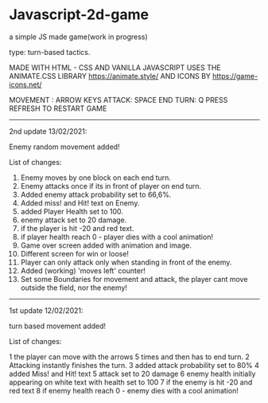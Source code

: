 # Javascript-2d-game

a simple JS made game(work in progress)

type: turn-based tactics.

MADE WITH HTML - CSS AND VANILLA JAVASCRIPT
USES THE ANIMATE.CSS LIBRARY https://animate.style/
AND ICONS BY https://game-icons.net/

MOVEMENT : ARROW KEYS
ATTACK: SPACE
END TURN: Q
PRESS REFRESH TO RESTART GAME


*************************************************************************

2nd update 13/02/2021:

Enemy random movement added!

List of changes:

1. Enemy moves by one block on each end turn.
2. Enemy attacks once if its in front of player on end turn.
3. Added enemy attack probability set to 66,6%.
4. Added miss! and Hit! text on Enemy.
5. added Player Health set to 100.
6. enemy attack set to 20 damage.
7. if the player is hit -20 and red text.
8. if player health reach 0 - player dies with a cool animation!
9. Game over screen added with animation and image.
10. Different screen for win or loose!
11. Player can only attack only when standing in front of the enemy.
12. Added (working) 'moves left' counter!
13. Set some Boundaries for movement and attack, the player cant move outside the field, nor the enemy!

*************************************************************************

1st update 12/02/2021:

turn based movement added!

List of changes:

1 the player can move with the arrows 5 times and then has to end turn.
2 Attacking instantly finishes the turn.
3 added attack probability set to 80%
4 added Miss! and Hit! text
5 attack set to 20 damage
6 enemy health initially appearing on white text with health set to 100
7 if the enemy is hit -20 and red text
8 if enemy health reach 0 - enemy dies with a cool animation!

